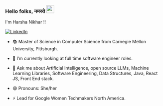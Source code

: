 ### Hello folks, नमस्ते <img src="https://media.giphy.com/media/hvRJCLFzcasrR4ia7z/giphy.gif" width="25px">

I'm Harsha Nikhar !!

[![LinkedIn](https://img.shields.io/badge/LinkedIn-0077B5?style=for-the-badge&logo=linkedin&logoColor=white)](https://www.linkedin.com/in/harshanikhar/)

- 📚 Master of Science in Computer Science from Carnegie Mellon University, Pittsburgh.
- 🔭 I’m currently looking at full time software engineer roles. 
- 💬 Ask me about Artificial Intelligence, open source LLMs, Machine Learning Libraries, Software Engineering, Data Structures, Java, React JS, Front End stack. 

- 😄 Pronouns: She/her
- ⚡ Lead for Google Women Techmakers North America.
